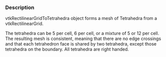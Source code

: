 ### Description

vtkRectilinearGridToTetrahedra object forms a mesh of Tetrahedra from a vtkRectilinearGrid. 

The tetrahedra can be 5 per cell, 6 per cell, or a mixture of 5 or 12 per cell. The resulting mesh is consistent, meaning that there are no edge crossings and that each tetrahedron face is shared by two tetrahedra, except those tetrahedra on the boundary. All tetrahedra are right handed.
